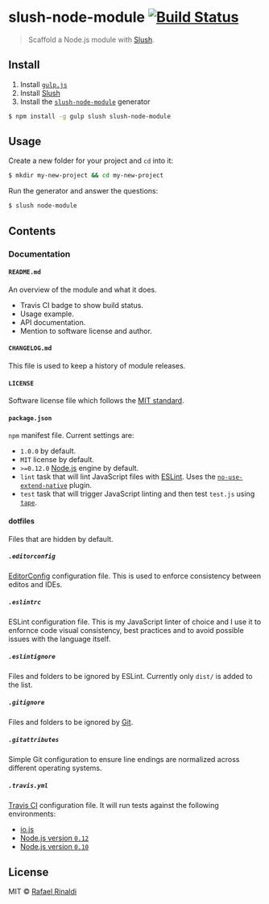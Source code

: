 # slush-node-module [![Build Status](https://travis-ci.org/rafaelrinaldi/slush-node-module.svg?branch=master)](https://travis-ci.org/rafaelrinaldi/slush-node-module)

> Scaffold a Node.js module with [Slush](http://slushjs.github.io).

## Install

1. Install [`gulp.js`](http://gulpjs.com)
2. Install [Slush](http://slushjs.github.io)
3. Install the [`slush-node-module`](http://slushjs.github.io) generator

```sh
$ npm install -g gulp slush slush-node-module
```

## Usage

Create a new folder for your project and `cd` into it:

```sh
$ mkdir my-new-project && cd my-new-project
```

Run the generator and answer the questions:

```sh
$ slush node-module
```

## Contents

### Documentation

#### `README.md`

An overview of the module and what it does.

* Travis CI badge to show build status.
* Usage example.
* API documentation.
* Mention to software license and author.

#### `CHANGELOG.md`

This file is used to keep a history of module releases.

#### `LICENSE`

Software license file which follows the [MIT standard](http://opensource.org/licenses/MIT).

#### `package.json`

`npm` manifest file. Current settings are:

* `1.0.0` by default.
* `MIT` license by default.
* `>=0.12.0` [Node.js](http://nodejs.org) engine by default.
* `lint` task that will lint JavaScript files with [ESLint](http://eslint.org). Uses the [`no-use-extend-native`](https://github.com/dustinspecker/eslint-plugin-no-use-extend-native) plugin.
* `test` task that will trigger JavaScript linting and then test `test.js` using [`tape`](https://github.com/substack/tape).

#### dotfiles

Files that are hidden by default.

##### `.editorconfig`

[EditorConfig](http://editorconfig.org) configuration file. This is used to enforce consistency between editos and IDEs.

##### `.eslintrc`

ESLint configuration file. This is my JavaScript linter of choice and I use it to enfornce code visual consistency, best practices and to avoid possible issues with the language itself.

##### `.eslintignore`

Files and folders to be ignored by ESLint. Currently only `dist/` is added to the list.

##### `.gitignore`

Files and folders to be ignored by [Git](https://git-scm.com).

##### `.gitattributes`

Simple Git configuration to ensure line endings are normalized across different operating systems.

##### `.travis.yml`

[Travis CI](http://travis-ci.org) configuration file. It will run tests against the following environments:

* [io.js](https://iojs.org)
* [Node.js version `0.12`](https://github.com/joyent/node/releases/tag/v0.12.0)
* [Node.js version `0.10`](https://github.com/joyent/node/releases/tag/v0.10.0)

## License

MIT © [Rafael Rinaldi](http://rinaldi.io)
